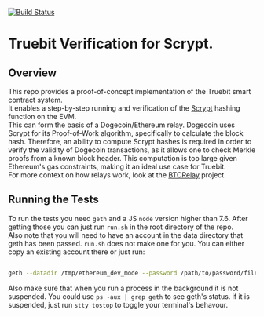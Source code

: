 [![Build Status](https://travis-ci.org/TrueBitFoundation/scrypt-interactive.svg?branch=master)](https://travis-ci.org/TrueBitFoundation/scrypt-interactive)

# Truebit Verification for Scrypt.

## Overview

This repo provides a proof-of-concept implementation of the Truebit smart contract system.<br/>
It enables a step-by-step running and verification of the [Scrypt](https://en.wikipedia.org/wiki/Scrypt) hashing function on the EVM.<br/>
This can form the basis of a Dogecoin/Ethereum relay. Dogecoin uses Scrypt for its Proof-of-Work algorithm, specifically to calculate the block hash. Therefore, an ability to compute Scrypt hashes is required in order to verify the validity of Dogecoin transactions, as it allows one to check Merkle proofs from a known block header. This computation is too large given Ethereum's gas constraints, making it an ideal use case for Truebit.<br/>
For more context on how relays work, look at the [BTCRelay](https://github.com/ethereum/btcrelay) project.<br/>

## Running the Tests

To run the tests you need `geth` and a JS `node` version higher than 7.6. After getting those you can just run `run.sh` in the root directory of the repo.<br/>
Also note that you will need to have an account in the data directory that geth has been passed. `run.sh` does not make one for you. You can either copy an existing account there or just run:<br/>
```bash

geth --datadir /tmp/ethereum_dev_mode --password /path/to/password/file account new

```

Also make sure that when you run a process in the background it is not suspended. You could use `ps -aux | grep geth` to see geth's status. if it is suspended, just run `stty tostop` to toggle your terminal's behavour.<br/>
